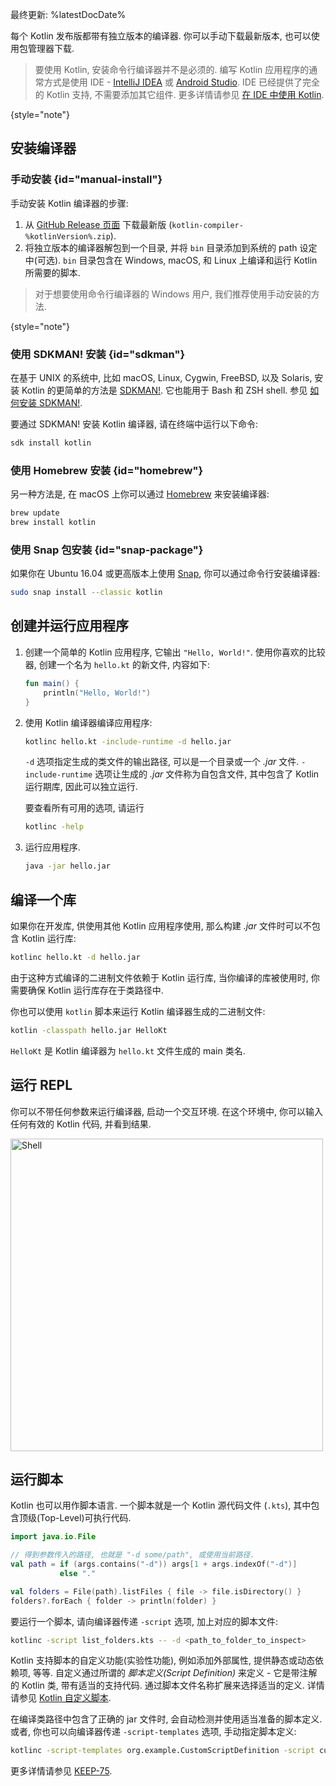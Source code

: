 [//]: # (title: Kotlin 命令行编译器)

最终更新: %latestDocDate%

每个 Kotlin 发布版都带有独立版本的编译器.
你可以手动下载最新版本, 也可以使用包管理器下载.

> 要使用 Kotlin, 安装命令行编译器并不是必须的. 编写 Kotlin 应用程序的通常方式是使用 IDE -
> [IntelliJ IDEA](https://www.jetbrains.com/idea/) 或 [Android Studio](https://developer.android.com/studio).
> IDE 已经提供了完全的 Kotlin 支持, 不需要添加其它组件.
> 更多详情请参见 [在 IDE 中使用 Kotlin](getting-started.md).
>
{style="note"}

## 安装编译器

### 手动安装 {id="manual-install"}

手动安装 Kotlin 编译器的步骤:

1. 从 [GitHub Release 页面](%kotlinLatestUrl%) 下载最新版 (`kotlin-compiler-%kotlinVersion%.zip`).
2. 将独立版本的编译器解包到一个目录, 并将 `bin` 目录添加到系统的 path 设定中(可选).
   `bin` 目录包含在 Windows, macOS, 和 Linux 上编译和运行 Kotlin 所需要的脚本.

> 对于想要使用命令行编译器的 Windows 用户, 我们推荐使用手动安装的方法.
>
{style="note"}

### 使用 SDKMAN! 安装 {id="sdkman"}

在基于 UNIX 的系统中, 比如 macOS, Linux, Cygwin, FreeBSD, 以及 Solaris, 安装 Kotlin 的更简单的方法是 [SDKMAN!](https://sdkman.io).
它也能用于 Bash 和 ZSH shell. 参见 [如何安装 SDKMAN!](https://sdkman.io/install).

要通过 SDKMAN! 安装 Kotlin 编译器, 请在终端中运行以下命令:

```bash
sdk install kotlin
```

### 使用 Homebrew 安装 {id="homebrew"}

另一种方法是, 在 macOS 上你可以通过 [Homebrew](https://brew.sh/) 来安装编译器:

```bash
brew update
brew install kotlin
```

### 使用 Snap 包安装 {id="snap-package"}

如果你在 Ubuntu 16.04 或更高版本上使用 [Snap](https://snapcraft.io/), 你可以通过命令行安装编译器:

```bash
sudo snap install --classic kotlin
```

## 创建并运行应用程序

1. 创建一个简单的 Kotlin 应用程序, 它输出 `"Hello, World!"`. 使用你喜欢的比较器, 创建一个名为 `hello.kt` 的新文件, 内容如下:

   ```kotlin
   fun main() {
       println("Hello, World!")
   }
   ```

2. 使用 Kotlin 编译器编译应用程序:

   ```bash
   kotlinc hello.kt -include-runtime -d hello.jar
   ```

   `-d` 选项指定生成的类文件的输出路径, 可以是一个目录或一个 *.jar* 文件.
   `-include-runtime` 选项让生成的 *.jar* 文件称为自包含文件, 其中包含了 Kotlin 运行期库, 因此可以独立运行.

   要查看所有可用的选项, 请运行

   ```bash
   kotlinc -help
   ```

3. 运行应用程序.

   ```bash
   java -jar hello.jar
   ```

## 编译一个库

如果你在开发库, 供使用其他 Kotlin 应用程序使用, 那么构建 *.jar* 文件时可以不包含 Kotlin 运行库:

```bash
kotlinc hello.kt -d hello.jar
```

由于这种方式编译的二进制文件依赖于 Kotlin 运行库, 当你编译的库被使用时, 你需要确保 Kotlin 运行库存在于类路径中.

你也可以使用 `kotlin` 脚本来运行 Kotlin 编译器生成的二进制文件:

```bash
kotlin -classpath hello.jar HelloKt
```

`HelloKt` 是 Kotlin 编译器为 `hello.kt` 文件生成的 main 类名.

## 运行 REPL

你可以不带任何参数来运行编译器, 启动一个交互环境. 在这个环境中, 你可以输入任何有效的 Kotlin 代码, 并看到结果.

<img src="kotlin-shell.png" alt="Shell" width="500"/>

## 运行脚本

Kotlin 也可以用作脚本语言. 一个脚本就是一个 Kotlin 源代码文件 (`.kts`), 其中包含顶级(Top-Level)可执行代码.

```kotlin
import java.io.File

// 得到参数传入的路径, 也就是 "-d some/path", 或使用当前路径.
val path = if (args.contains("-d")) args[1 + args.indexOf("-d")]
           else "."

val folders = File(path).listFiles { file -> file.isDirectory() }
folders?.forEach { folder -> println(folder) }
```

要运行一个脚本, 请向编译器传递 `-script` 选项, 加上对应的脚本文件:

```bash
kotlinc -script list_folders.kts -- -d <path_to_folder_to_inspect>
```

Kotlin 支持脚本的自定义功能(实验性功能), 例如添加外部属性, 提供静态或动态依赖项, 等等.
自定义通过所谓的 *脚本定义(Script Definition)* 来定义 -
它是带注解的 Kotlin 类, 带有适当的支持代码. 通过脚本文件名称扩展来选择适当的定义.
详情请参见 [Kotlin 自定义脚本](custom-script-deps-tutorial.md).

在编译类路径中包含了正确的 jar 文件时, 会自动检测并使用适当准备的脚本定义.
或者, 你也可以向编译器传递 `-script-templates` 选项, 手动指定脚本定义:

```bash
kotlinc -script-templates org.example.CustomScriptDefinition -script custom.script1.kts
```

更多详情请参见 [KEEP-75](https://github.com/Kotlin/KEEP/blob/master/proposals/scripting-support.md).
